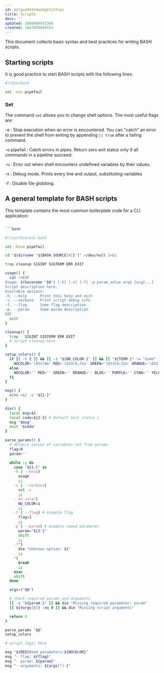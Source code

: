 ```yaml
---
id: pzlgua942o4wzmg1tjntnyc
title: Scripts
desc: ''
updated: 1660969432369
created: 1647059949753
---
```


This document collects basic syntax and best practices for writing
BASH scripts.

## Starting scripts

It is good practice to start BASH scripts with the following lines:

```bash
#!/bin/bash

set -euo pipefail
```
### Set

The command `set` allows you to change shell options. The most useful flags are:

-e
: Stop execution when an error is encountered.
You can "catch" an error to prevent the shell from exiting by appending `|| true` after a failing command.

-o pipefail
: Catch errors in pipes. Return zero exit status only if all commands in a pipeline succeed.

-u
: Error out when shell encounters undefined variables by their values.

-x
: Debug mode. Prints every line and output, substituting variables

-f
: Disable file globbing.

## A general template for BASH scripts

This template contains the most common boilerplate code for a CLI application:

```bash

```bash

#!/usr/bin/env bash

set -Eeuo pipefail

cd "$(dirname "${BASH_SOURCE[0]}")" >/dev/null 2>&1

trap cleanup SIGINT SIGTERM ERR EXIT

usage() {
  cat <<EOF
Usage: $(basename "$0") [-h] [-v] [-f] -p param_value arg1 [arg2...]
Script description here.
Available options:
-h, --help      Print this help and exit
-v, --verbose   Print script debug info
-f, --flag      Some flag description
-p, --param     Some param description
EOF
  exit
}

cleanup() {
  trap - SIGINT SIGTERM ERR EXIT
  # script cleanup here
}

setup_colors() {
  if [[ -t 2 ]] && [[ -z "${NO_COLOR-}" ]] && [[ "${TERM-}" != "dumb" ]]; then
    NOCOLOR='\033[0m' RED='\033[0;31m' GREEN='\033[0;32m' ORANGE='\033[0;33m' BLUE='\033[0;34m' PURPLE='\033[0;35m' CYAN='\033[0;36m' YELLOW='\033[1;33m'
  else
    NOCOLOR='' RED='' GREEN='' ORANGE='' BLUE='' PURPLE='' CYAN='' YELLOW=''
  fi
}

msg() {
  echo >&2 -e "${1-}"
}

die() {
  local msg=$1
  local code=${2-1} # default exit status 1
  msg "$msg"
  exit "$code"
}

parse_params() {
  # default values of variables set from params
  flag=0
  param=''

  while :; do
    case "${1-}" in
    -h | --help)
      usage
      ;;
    -v | --verbose)
      set -x
      ;;
    --no-color)
      NO_COLOR=1
      ;;
    -f | --flag) # example flag
      flag=1
      ;;
    -p | --param) # example named parameter
      param="${2-}"
      shift
      ;;
    -?*)
      die "Unknown option: $1"
      ;;
    *)
      break
      ;;
    esac
    shift
  done

  args=("$@")

  # check required params and arguments
  [[ -z "${param-}" ]] && die "Missing required parameter: param"
  [[ ${#args[@]} -eq 0 ]] && die "Missing script arguments"

  return 0
}

parse_params "$@"
setup_colors

# script logic here

msg "${RED}Read parameters:${NOCOLOR}"
msg "- flag: ${flag}"
msg "- param: ${param}"
msg "- arguments: ${args[*]-}"

```



